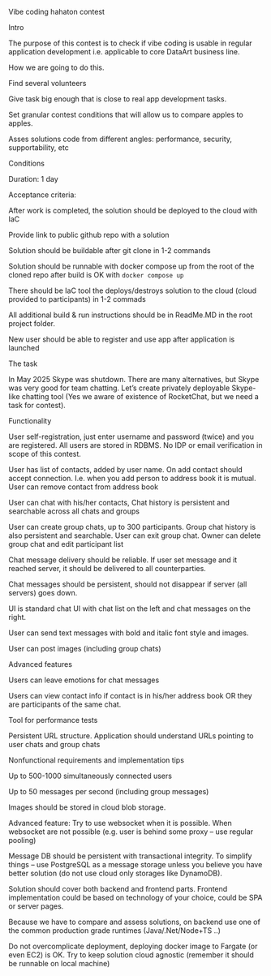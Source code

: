 Vibe coding hahaton contest 

Intro  

The purpose of this contest is to check if vibe coding is usable in regular application development i.e. applicable to core DataArt business line.  

How we are going to do this. 

Find several volunteers  

Give task big enough that is close to real app development tasks.  

Set granular contest conditions that will allow us to compare apples to apples.  

Asses solutions code from different angles: performance, security, supportability, etc 

Conditions 

Duration: 1 day 

Acceptance criteria: 

After work is completed, the solution should be deployed to the cloud with IaC 

Provide link to public github repo with a solution 

Solution should be buildable after git clone in 1-2 commands 

Solution should be runnable with docker compose up from the root of the cloned repo after build is OK with `docker compose up` 

There should be IaC tool the deploys/destroys solution to the cloud (cloud provided to participants) in 1-2 commads 

All additional build & run instructions should be in ReadMe.MD in the root project folder. 

New user should be able to register and use app after application is launched 

The task 

In May 2025 Skype was shutdown. There are many alternatives, but Skype was very good for team chatting. Let’s create privately deployable Skype-like chatting tool (Yes we aware of existence of RocketChat, but we need a task for contest).  

Functionality 

User self-registration, just enter username and password (twice) and you are registered. All users are stored in RDBMS. No IDP or email verification in scope of this contest.  

User has list of contacts, added by user name. On add contact should accept connection. I.e. when you add person to address book it is mutual. User can remove contact from address book 

User can chat with his/her contacts, Chat history is persistent and searchable across all chats and groups 

User can create group chats, up to 300 participants. Group chat history is also persistent and searchable. User can exit group chat. Owner can delete group chat and edit participant list 

Chat message delivery should be reliable. If user set message and it reached server, it should be delivered to all counterparties.  

Chat messages should be persistent, should not disappear if server (all servers) goes down.  

UI is standard chat UI with chat list on the left and chat messages on the right.  

User can send text messages with bold and italic font style and images.  

User can post images (including group chats) 

 

Advanced features 

Users can leave emotions for chat messages 

Users can view contact info if contact is in his/her address book OR they are participants of the same chat.  

Tool for performance tests  

Persistent URL structure. Application should understand URLs pointing to user chats and group chats  

 

Nonfunctional requirements and implementation tips 

Up to 500-1000 simultaneously connected users 

Up to 50 messages per second (including group messages) 

Images should be stored in cloud blob storage.  

Advanced feature: Try to use websocket when it is possible. When websocket are not possible (e.g. user is behind some proxy – use regular pooling)  

Message DB should be persistent with transactional integrity. To simplify things – use PostgreSQL as a message storage unless you believe you have better solution (do not use cloud only storages like DynamoDB). 

Solution should cover both backend and frontend parts. Frontend implementation could be based on technology of your choice, could be SPA or server pages. 

Because we have to compare and assess solutions, on backend use one of the common production grade runtimes (Java/.Net/Node+TS ..) 

Do not overcomplicate deployment, deploying docker image to Fargate (or even EC2) is OK. Try to keep solution cloud agnostic (remember it should be runnable on local machine)  